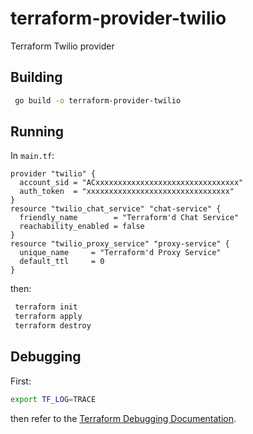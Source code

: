 # terraform-provider-twilio
Terraform Twilio provider

## Building

```bash
 go build -o terraform-provider-twilio
```

## Running

In `main.tf`:
```hcl-terraform
provider "twilio" {
  account_sid = "ACxxxxxxxxxxxxxxxxxxxxxxxxxxxxxxxx"
  auth_token  = "xxxxxxxxxxxxxxxxxxxxxxxxxxxxxxxx"
}
resource "twilio_chat_service" "chat-service" {
  friendly_name        = "Terraform'd Chat Service"
  reachability_enabled = false
}
resource "twilio_proxy_service" "proxy-service" {
  unique_name     = "Terraform'd Proxy Service"
  default_ttl     = 0
}
```
then:
```bash
 terraform init
 terraform apply
 terraform destroy
```

## Debugging
First:
```bash
export TF_LOG=TRACE
```
then refer to the [Terraform Debugging Documentation](https://www.terraform.io/docs/internals/debugging.html).